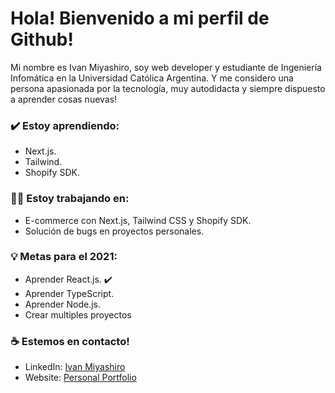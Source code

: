
# Hola! Bienvenido a mi perfil de Github!
Mi nombre es Ivan Miyashiro, soy web developer y estudiante de Ingeniería Infomática en la Universidad Católica Argentina. Y me considero una persona apasionada por la tecnología, muy autodidacta y siempre dispuesto a aprender cosas nuevas!

### ✔️ Estoy aprendiendo:
- Next.js.
- Tailwind.
- Shopify SDK.

### 👩‍💻 Estoy trabajando en:
- E-commerce con Next.js, Tailwind CSS y Shopify SDK.
- Solución de bugs en proyectos personales.

### 💡 Metas para el 2021:
- Aprender React.js. ✔️
- Aprender TypeScript.
- Aprender Node.js.
- Crear multiples proyectos

### ☕ Estemos en contacto!
- LinkedIn: <a href = "https://www.linkedin.com/in/ivanmiyashiro/" target="_blank">Ivan Miyashiro</a>
- Website: <a href = "https://ivanmiyashiro.vercel.app/" target="_blank"> Personal Portfolio </a>
